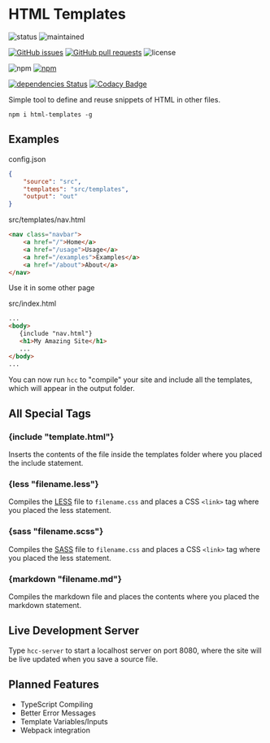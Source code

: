 # HTML Templates
![status](https://img.shields.io/badge/status-completed-brightgreen.svg)
![maintained](https://img.shields.io/badge/maintained-no%20(as%20of%202018)-red.svg)

[![GitHub issues](https://img.shields.io/github/issues/hparcells/html-templates.svg)](https://github.com/hparcells/html-templates)
[![GitHub pull requests](https://img.shields.io/github/issues-pr/hparcells/html-templates.svg)](https://github.com/hparcells/html-templates)
![license](https://img.shields.io/github/license/hparcells/html-templates.svg)

![npm](https://img.shields.io/npm/v/html-templates.svg)
[![npm](https://img.shields.io/npm/dt/reputation-core.svg)](https://www.npmjs.com/package/html-templates)

[![dependencies Status](https://david-dm.org/hparcells/html-templates/status.svg)](https://david-dm.org/hparcells/html-templates)
[![Codacy Badge](https://api.codacy.com/project/badge/Grade/7446e2941dac47a690fe34c98db8c3b0)](https://www.codacy.com/app/hparcells/html-templates?utm_source=github.com&amp;utm_medium=referral&amp;utm_content=hparcells/html-templates&amp;utm_campaign=Badge_Grade)

Simple tool to define and reuse snippets of HTML in other files.

`npm i html-templates -g`

## Examples

config.json
```json
{
    "source": "src",
    "templates": "src/templates",
    "output": "out"
}
```

src/templates/nav.html
```html
<nav class="navbar">
    <a href="/">Home</a>
    <a href="/usage">Usage</a>
    <a href="/examples">Examples</a>
    <a href="/about">About</a>
</nav>
```

Use it in some other page

src/index.html
```html
...
<body>
   {include "nav.html"}
   <h1>My Amazing Site</h1>
   ... 
</body>
...
```

You can now run `hcc` to "compile" your site and include
all the templates, which will appear in the output folder.

## All Special Tags

### {include "template.html"}
Inserts the contents of the file inside the templates folder
where you placed the include statement.

### {less "filename.less"}
Compiles the [LESS](http://lesscss.org/) file to `filename.css`
and places a CSS `<link>` tag where you placed the less
statement.

### {sass "filename.scss"}
Compiles the [SASS](https://sass-lang.com/) file to `filename.css`
and places a CSS `<link>` tag where you placed the less
statement.

### {markdown "filename.md"}
Compiles the markdown file and places the contents where you placed
the markdown statement.

## Live Development Server
Type `hcc-server` to start a localhost server on port 8080,
where the site will be live updated when you save a source file.

## Planned Features
- TypeScript Compiling
- Better Error Messages
- Template Variables/Inputs
- Webpack integration
